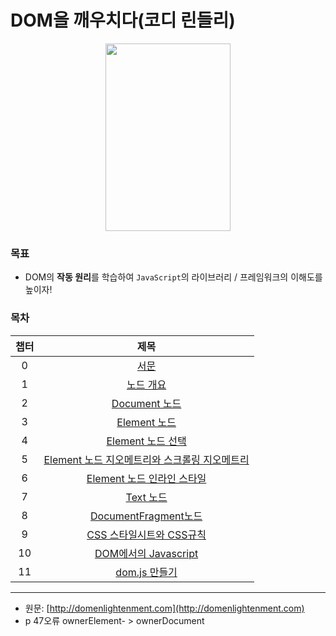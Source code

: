 # DOM을 깨우치다(코디 린들리)

<p align='center'><img src="https://user-images.githubusercontent.com/76730867/141681254-0ffcaf89-add0-4b80-91aa-8f45ecf9db9a.jpg" width="200" height="300"/></center></p>

### 목표

- DOM의 **작동 원리**를 학습하여 `JavaScript`의 라이브러리 / 프레임워크의 이해도를 높이자!

### 목차

|  챕터 |      제목      |
|:-----:|:-------------: |
|   0   |[서문][0장]     |
|   1   |[노드 개요][1장] |
|   2   |[Document 노드][2장] |
|   3   |[Element 노드][3장] |
|   4   |[Element 노드 선택][4장] |
|   5   |[Element 노드 지오메트리와 스크롤링 지오메트리][5장] |
|   6   |[Element 노드 인라인 스타일][6장] |
|   7   |[Text 노드][7장] |
|   8   |[DocumentFragment노드][8장] |
|   9   |[CSS 스타일시트와 CSS규칙][9장] |
|   10  |[DOM에서의 Javascript][10장] |
|   11  |[dom.js 만들기][11장] |

[0장]: https://github.com/projectkorea/study-js-dom/blob/main/notes/0%EC%9E%A5_%EC%84%9C%EB%AC%B8.md
[1장]: https://github.com/projectkorea/study-js-dom/blob/main/notes/1%EC%9E%A5_%EB%85%B8%EB%93%9C%EA%B0%9C%EC%9A%94.md
[2장]: https://github.com/projectkorea/study-js-dom/tree/main/notes
[3장]: https://github.com/projectkorea/study-js-dom/tree/main/notes
[4장]: https://github.com/projectkorea/study-js-dom/tree/main/notes
[5장]: https://github.com/projectkorea/study-js-dom/tree/main/notes
[6장]: https://github.com/projectkorea/study-js-dom/tree/main/notes
[7장]: https://github.com/projectkorea/study-js-dom/tree/main/notes
[8장]: https://github.com/projectkorea/study-js-dom/tree/main/notes
[9장]: https://github.com/projectkorea/study-js-dom/tree/main/notes
[10장]: https://github.com/projectkorea/study-js-dom/tree/main/notes
[11장]: https://github.com/projectkorea/study-js-dom/tree/main/notes


---
- 원문: [http://domenlightenment.com](http://domenlightenment.com)
- p 47오류 ownerElement- > ownerDocument